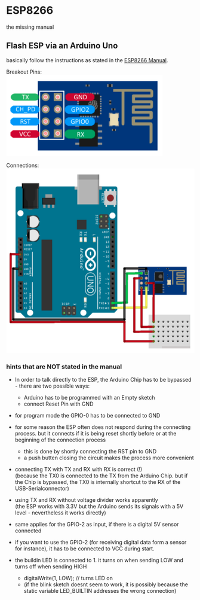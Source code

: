 # ESP8266
the missing manual



## Flash ESP via an Arduino Uno

basically follow the instructions as stated in the [ESP8266 Manual](assets/SBC-ESP8266-Anleitung.pdf).

Breakout Pins:
![Connections](assets/ESP8266-01S.png)

Connections:
![Connections](assets/Connections.png)

### hints that are NOT stated in the manual

- In order to talk directly to the ESP, the Arduino Chip has to be bypassed - there are two possible ways:
  - Arduino has to be programmed with an Empty sketch
  - connect Reset Pin with GND

- for program mode the GPIO-0 has to be connected to GND
- for some reason the ESP often does not respond during the connecting process. but it connects if it is being reset shortly before or at the beginning of the connection process
  - this is done by shortly connecting the RST pin to GND
  - a push butten closing the circuit makes the process more convenient

- connecting TX with TX and RX with RX is correct (!)  
  (because the TX0 is connected to the TX from the Arduino Chip. but if the Chip is bypassed, the TX0 is internally shortcut to the RX of the USB-Serialconnector)

- using TX and RX without voltage divider works apparently  
  (the ESP works with 3.3V but the Arduino sends its signals with a 5V level - nevertheless it works directly)

- same applies for the GPIO-2 as input, if there is a digital 5V sensor connected

- if you want to use the GPIO-2 (for receiving digital data form a sensor for instance), it has to be connected to VCC during start.

- the buildin LED is connected to 1. it turns on when sending LOW and turns off when sending HIGH  
  - digitalWrite(1, LOW); // turns LED on  
  - (if the blink sketch doesnt seem to work, it is possibly because the static variable LED_BUILTIN addresses the wrong connection)
  

